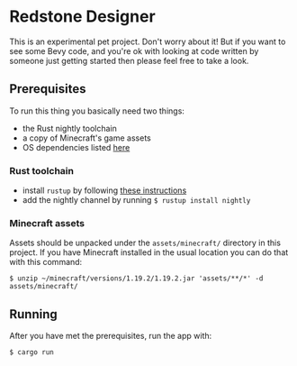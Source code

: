 # Redstone Designer

This is an experimental pet project. Don't worry about it! But if you want to
see some Bevy code, and you're ok with looking at code written by someone just
getting started then please feel free to take a look.

## Prerequisites

To run this thing you basically need two things:

- the Rust nightly toolchain
- a copy of Minecraft's game assets
- OS dependencies listed [here](https://bevyengine.org/learn/book/getting-started/setup/#install-os-dependencies)

### Rust toolchain

- install `rustup` by following [these instructions](https://www.rust-lang.org/tools/install)
- add the nightly channel by running `$ rustup install nightly`

### Minecraft assets

Assets should be unpacked under the `assets/minecraft/` directory in this
project. If you have Minecraft installed in the usual location you can do that
with this command:

    $ unzip ~/minecraft/versions/1.19.2/1.19.2.jar 'assets/**/*' -d assets/minecraft/

## Running

After you have met the prerequisites, run the app with:

    $ cargo run

